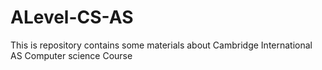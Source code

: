 # ALevel-CS-AS
This is repository contains some materials about Cambridge International AS Computer science Course
